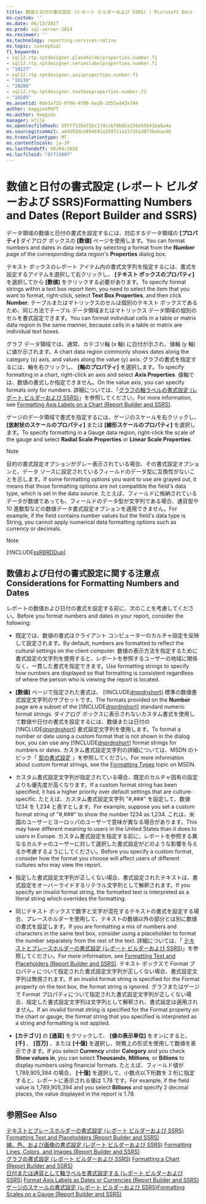 ```yaml
---
title: 数値と日付の書式設定 (レポート ビルダーおよび SSRS) | Microsoft Docs
ms.custom: ''
ms.date: 06/13/2017
ms.prod: sql-server-2014
ms.reviewer: ''
ms.technology: reporting-services-native
ms.topic: conceptual
f1_keywords:
- sql12.rtp.rptdesigner.placeholderproperties.number.f1
- sql12.rtp.rptdesigner.serieslabelproperties.number.f1
- "10127"
- sql12.rtp.rptdesigner.axisproperties.number.f1
- "10130"
- "10286"
- sql12.rtp.rptdesigner.textboxproperties.number.f1
- "10285"
ms.assetid: 6de1a725-9f06-4708-be26-2d55e442e344
author: maggiesMSFT
ms.author: maggies
manager: kfile
ms.openlocfilehash: 597ff535e72bc174cc6f9bd5a226e95641ba8a4a
ms.sourcegitcommit: ad4d92dce894592a259721a1571b1d8736abacdb
ms.translationtype: MT
ms.contentlocale: ja-JP
ms.lasthandoff: 08/04/2020
ms.locfileid: "87711697"
---
```

# <a name="formatting-numbers-and-dates-report-builder-and-ssrs"></a><span data-ttu-id="5fa67-102">数値と日付の書式設定 (レポート ビルダーおよび SSRS)</span><span class="sxs-lookup"><span data-stu-id="5fa67-102">Formatting Numbers and Dates (Report Builder and SSRS)</span></span>
  <span data-ttu-id="5fa67-103">データ領域の数値と日付の書式を設定するには、対応するデータ領域の **[プロパティ]** ダイアログ ボックスの **[数値]** ページを使用します。</span><span class="sxs-lookup"><span data-stu-id="5fa67-103">You can format numbers and dates in data regions by selecting a format from the **Number** page of the corresponding data region's **Properties** dialog box.</span></span>  
  
 <span data-ttu-id="5fa67-104">テキスト ボックスのレポート アイテム内の書式文字列を指定するには、書式を設定するアイテムを選択して右クリックし、 **[テキスト ボックスのプロパティ]** を選択してから **[数値]** をクリックする必要があります。</span><span class="sxs-lookup"><span data-stu-id="5fa67-104">To specify format strings within a text box report item, you need to select the item that you want to format, right-click, select **Text Box Properties**, and then click **Number**.</span></span> <span data-ttu-id="5fa67-105">テーブルまたはマトリックスのセルは個別のテキスト ボックスであるため、同じ方法でテーブル データ領域またはマトリックス データ領域の個別のセルを書式設定できます。</span><span class="sxs-lookup"><span data-stu-id="5fa67-105">You can format individual cells in a table or matrix data region in the same manner, because cells in a table or matrix are individual text boxes.</span></span>  
  
 <span data-ttu-id="5fa67-106">グラフ データ領域では、通常、カテゴリ軸 (x 軸) に日付が示され、値軸 (y 軸) に値が示されます。</span><span class="sxs-lookup"><span data-stu-id="5fa67-106">A chart data region commonly shows dates along the category (x) axis, and values along the value (y) axis.</span></span> <span data-ttu-id="5fa67-107">グラフの書式を指定するには、軸を右クリックし、 **[軸のプロパティ]** を選択します。</span><span class="sxs-lookup"><span data-stu-id="5fa67-107">To specify formatting in a chart, right-click an axis and select **Axis Properties**.</span></span> <span data-ttu-id="5fa67-108">値軸では、数値の書式しか指定できません。</span><span class="sxs-lookup"><span data-stu-id="5fa67-108">On the value axis, you can specify formats only for numbers.</span></span> <span data-ttu-id="5fa67-109">詳細については、「[グラフの軸ラベルの書式設定 &#40;レポート ビルダーおよび SSRS&#41;](formatting-axis-labels-on-a-chart-report-builder-and-ssrs.md)」を参照してください。</span><span class="sxs-lookup"><span data-stu-id="5fa67-109">For more information, see [Formatting Axis Labels on a Chart &#40;Report Builder and SSRS&#41;](formatting-axis-labels-on-a-chart-report-builder-and-ssrs.md).</span></span>  
  
 <span data-ttu-id="5fa67-110">ゲージのデータ領域で書式を指定するには、ゲージのスケールを右クリックし、 **[放射状のスケールのプロパティ]** または **[線形スケールのプロパティ]** を選択します。</span><span class="sxs-lookup"><span data-stu-id="5fa67-110">To specify formatting in a Gauge data region, right-click the scale of the gauge and select **Radial Scale Properties** or **Linear Scale Properties**.</span></span>  
  
> [!NOTE]  
>  <span data-ttu-id="5fa67-111">目的の書式設定オプションがグレー表示されている場合、その書式設定オプションと、データ ソースに設定されているフィールドのデータ型に互換性がないことを示します。</span><span class="sxs-lookup"><span data-stu-id="5fa67-111">If some formatting options you want to use are grayed out, it means that those formatting options are not compatible the field's data type, which is set in the data source.</span></span> <span data-ttu-id="5fa67-112">たとえば、フィールドに格納されているデータが数値であっても、フィールドのデータ型が文字列である場合、通貨型や 10 進数型などの数値データ書式設定オプションを適用できません。</span><span class="sxs-lookup"><span data-stu-id="5fa67-112">For example, if the field contains number values but the field's data type is String, you cannot apply numerical data formatting options such as currency or decimals.</span></span>  
  
> [!NOTE]  
>  [!INCLUDE[ssRBRDDup](../../includes/ssrbrddup-md.md)]  
  
## <a name="considerations-for-formatting-numbers-and-dates"></a><span data-ttu-id="5fa67-113">数値および日付の書式設定に関する注意点</span><span class="sxs-lookup"><span data-stu-id="5fa67-113">Considerations for Formatting Numbers and Dates</span></span>  
 <span data-ttu-id="5fa67-114">レポートの数値および日付の書式を設定する前に、次のことを考慮してください。</span><span class="sxs-lookup"><span data-stu-id="5fa67-114">Before you format numbers and dates in your report, consider the following:</span></span>  
  
-   <span data-ttu-id="5fa67-115">既定では、数値の書式はクライアント コンピューターのカルチャ設定を反映して設定されます。</span><span class="sxs-lookup"><span data-stu-id="5fa67-115">By default, numbers are formatted to reflect the cultural settings on the client computer.</span></span> <span data-ttu-id="5fa67-116">数値の表示方法を指定するために書式設定の文字列を使用すると、レポートを参照するユーザーの地域に関係なく、一貫した書式を指定できます。</span><span class="sxs-lookup"><span data-stu-id="5fa67-116">Use formatting strings to specify how numbers are displayed so that formatting is consistent regardless of where the person who is viewing the report is located.</span></span>  
  
-   <span data-ttu-id="5fa67-117">**[数値]** ページで指定された書式は、 [!INCLUDE[dnprdnshort](../../includes/dnprdnshort-md.md)] 標準の数値書式設定文字列のサブセットです。</span><span class="sxs-lookup"><span data-stu-id="5fa67-117">The formats provided on the **Number** page are a subset of the [!INCLUDE[dnprdnshort](../../includes/dnprdnshort-md.md)] standard numeric format strings.</span></span> <span data-ttu-id="5fa67-118">ダイアログ ボックスに表示されないカスタム書式を使用して数値や日付の書式を設定するには、数値または日付の [!INCLUDE[dnprdnshort](../../includes/dnprdnshort-md.md)] 書式設定文字列を使用します。</span><span class="sxs-lookup"><span data-stu-id="5fa67-118">To format a number or date using a custom format that is not shown in the dialog box, you can use any [!INCLUDE[dnprdnshort](../../includes/dnprdnshort-md.md)] format strings for numbers or dates.</span></span> <span data-ttu-id="5fa67-119">カスタム書式設定文字列の詳細については、MSDN のトピック「 [型の書式設定](https://go.microsoft.com/fwlink/?LinkId=112024) 」を参照してください。</span><span class="sxs-lookup"><span data-stu-id="5fa67-119">For more information about custom format strings, see the [Formatting Types](https://go.microsoft.com/fwlink/?LinkId=112024) topic on MSDN.</span></span>  
  
-   <span data-ttu-id="5fa67-120">カスタム書式設定文字列が指定されている場合、既定のカルチャ固有の設定よりも優先度が高くなります。</span><span class="sxs-lookup"><span data-stu-id="5fa67-120">If a custom format string has been specified, it has a higher priority over default settings that are culture-specific.</span></span> <span data-ttu-id="5fa67-121">たとえば、カスタム書式設定文字列 "#,###" を設定して、数値 1234 を 1,234 と表すとします。</span><span class="sxs-lookup"><span data-stu-id="5fa67-121">For example, suppose you set a custom format string of "#,###" to show the number 1234 as 1,234.</span></span> <span data-ttu-id="5fa67-122">これは、米国のユーザーとヨーロッパのユーザーで意味が異なる場合があります。</span><span class="sxs-lookup"><span data-stu-id="5fa67-122">This may have different meaning to users in the United States than it does to users in Europe.</span></span> <span data-ttu-id="5fa67-123">カスタム書式設定を指定する前に、レポートを参照する異なるカルチャのユーザーに対して選択した書式設定がどのような影響を与えるか考慮するようにしてください。</span><span class="sxs-lookup"><span data-stu-id="5fa67-123">Before you specify a custom format, consider how the format you choose will affect users of different cultures who may view the report.</span></span>  
  
-   <span data-ttu-id="5fa67-124">指定した書式設定文字列が正しくない場合、書式設定されたテキストは、書式設定をオーバーライドするリテラル文字列として解釈されます。</span><span class="sxs-lookup"><span data-stu-id="5fa67-124">If you specify an invalid format string, the formatted text is interpreted as a literal string which overrides the formatting.</span></span>  
  
-   <span data-ttu-id="5fa67-125">同じテキスト ボックスで数字と文字が混在するテキストの書式を設定する場合、プレースホルダーを使用して、テキストの数値以外の部分とは別に数値の書式を設定します。</span><span class="sxs-lookup"><span data-stu-id="5fa67-125">If you are formatting a mix of numbers and characters in the same text box, consider using a placeholder to format the number separately from the rest of the text.</span></span> <span data-ttu-id="5fa67-126">詳細については、「 [テキストとプレースホルダーの書式設定 &#40;レポート ビルダーおよび SSRS&#41;](formatting-text-and-placeholders-report-builder-and-ssrs.md)」を参照してください。</span><span class="sxs-lookup"><span data-stu-id="5fa67-126">For more information, see [Formatting Text and Placeholders &#40;Report Builder and SSRS&#41;](formatting-text-and-placeholders-report-builder-and-ssrs.md).</span></span> <span data-ttu-id="5fa67-127">テキスト ボックスで Format プロパティについて指定された書式設定文字列が正しくない場合、書式設定文字列は無視されます。</span><span class="sxs-lookup"><span data-stu-id="5fa67-127">If an invalid format string is specified for the Format property on the text box, the format string is ignored.</span></span> <span data-ttu-id="5fa67-128">グラフまたはゲージで Format プロパティについて指定された書式設定文字列が正しくない場合、指定した書式設定文字列は文字列として解釈され、書式設定は適用されません。</span><span class="sxs-lookup"><span data-stu-id="5fa67-128">If an invalid format string is specified for the Format property on the chart or gauge, the format string that you specified is interpreted as a string and formatting is not applied.</span></span>  
  
-   <span data-ttu-id="5fa67-129">**[カテゴリ]** の **[通貨]** をクリックして、 **[値の表示単位]** をオンにすると、 **[千]** 、 **[百万]** 、または **[十億]** を選択し、財務上の形式を使用して数値を表示できます。</span><span class="sxs-lookup"><span data-stu-id="5fa67-129">If you select **Currency** under **Category** and you check **Show values in**, you can select **Thousands**, **Millions**, or **Billions** to display numbers using financial formats.</span></span> <span data-ttu-id="5fa67-130">たとえば、フィールド値が 1,789,905,394 の場合、 **[十億]** を選択して、小数点以下桁数を 2 桁に指定すると、レポートに表示される値は 1.78 です。</span><span class="sxs-lookup"><span data-stu-id="5fa67-130">For example, if the field value is 1,789,905,394 and you select **Billions** and specify 2 decimal places, the value displayed in the report is 1.78.</span></span>  
  
## <a name="see-also"></a><span data-ttu-id="5fa67-131">参照</span><span class="sxs-lookup"><span data-stu-id="5fa67-131">See Also</span></span>  
 <span data-ttu-id="5fa67-132">[テキストとプレースホルダーの書式設定 &#40;レポート ビルダーおよび SSRS&#41;](formatting-text-and-placeholders-report-builder-and-ssrs.md) </span><span class="sxs-lookup"><span data-stu-id="5fa67-132">[Formatting Text and Placeholders &#40;Report Builder and SSRS&#41;](formatting-text-and-placeholders-report-builder-and-ssrs.md) </span></span>  
 <span data-ttu-id="5fa67-133">[線、色、および画像の書式設定 &#40;レポート ビルダーおよび SSRS&#41;](images-report-builder-and-ssrs.md) </span><span class="sxs-lookup"><span data-stu-id="5fa67-133">[Formatting Lines, Colors, and Images &#40;Report Builder and SSRS&#41;](images-report-builder-and-ssrs.md) </span></span>  
 <span data-ttu-id="5fa67-134">[グラフの書式設定 (レポート ビルダーおよび SSRS)](formatting-a-chart-report-builder-and-ssrs.md) </span><span class="sxs-lookup"><span data-stu-id="5fa67-134">[Formatting a Chart &#40;Report Builder and SSRS&#41;](formatting-a-chart-report-builder-and-ssrs.md) </span></span>  
 <span data-ttu-id="5fa67-135">[日付または通貨として軸ラベルを書式設定する &#40;レポート ビルダーおよび SSRS&#41;](format-axis-labels-as-dates-or-currencies-report-builder-and-ssrs.md) </span><span class="sxs-lookup"><span data-stu-id="5fa67-135">[Format Axis Labels as Dates or Currencies &#40;Report Builder and SSRS&#41;](format-axis-labels-as-dates-or-currencies-report-builder-and-ssrs.md) </span></span>  
 [<span data-ttu-id="5fa67-136">ゲージのスケールの書式設定 (レポート ビルダーおよび SSRS)</span><span class="sxs-lookup"><span data-stu-id="5fa67-136">Formatting Scales on a Gauge &#40;Report Builder and SSRS&#41;</span></span>](formatting-scales-on-a-gauge-report-builder-and-ssrs.md)  
  
  
